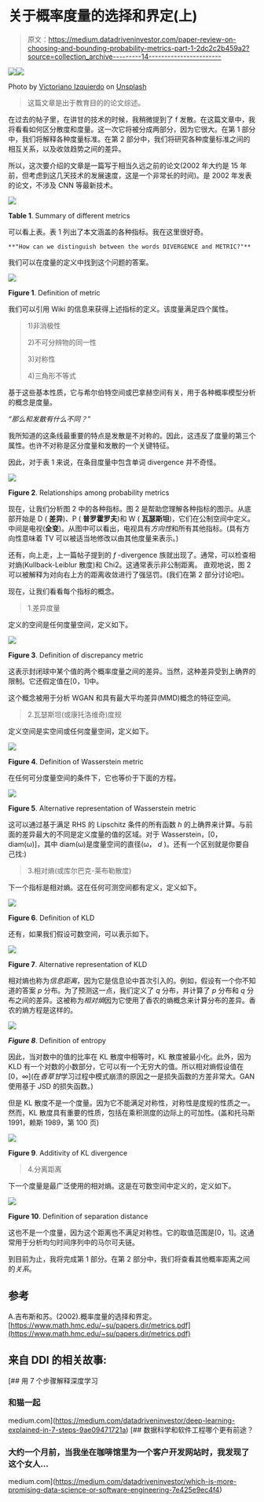# 关于概率度量的选择和界定(上)

> 原文：<https://medium.datadriveninvestor.com/paper-review-on-choosing-and-bounding-probability-metrics-part-1-2dc2c2b459a2?source=collection_archive---------14----------------------->

[![](img/e7be347bd3cd8a8c2ef3505101efd2fb.png)](http://www.track.datadriveninvestor.com/1B9E)![](img/1b346f9c718d74630070a883a3d2d5ee.png)

Photo by [Victoriano Izquierdo](https://unsplash.com/photos/HoevDVvxInw?utm_source=unsplash&utm_medium=referral&utm_content=creditCopyText) on [Unsplash](https://unsplash.com/search/photos/distance?utm_source=unsplash&utm_medium=referral&utm_content=creditCopyText)

> 这篇文章是出于教育目的的论文综述。

在过去的帖子里，在讲甘的技术的时候，我稍微提到了 f 发散。在这篇文章中，我将看看如何区分散度和度量。这一次它将被分成两部分，因为它很大。在第 1 部分中，我们将解释各种度量标准。在第 2 部分中，我们将研究各种度量标准之间的相互关系，以及收敛趋势之间的差异。

所以，这次要介绍的文章是一篇写于相当久远之前的论文(2002 年大约是 15 年前，但考虑到这几天技术的发展速度，这是一个非常长的时间)。是 2002 年发表的论文，不涉及 CNN 等最新技术。

![](img/1fc77cac697412d458720fd07f695218.png)

**Table 1**. Summary of different metrics

可以看上表。表 1 列出了本文涵盖的各种指标。我在这里很好奇。

```
**"How can we distinguish between the words DIVERGENCE and METRIC?"**
```

我们可以在度量的定义中找到这个问题的答案。

![](img/b4739dea2b4eaa244715e7813f924185.png)

**Figure 1**. Definition of metric

我们可以引用 Wiki 的信息来获得上述指标的定义。该度量满足四个属性。

> 1)非消极性
> 
> 2)不可分辨物的同一性
> 
> 3)对称性
> 
> 4)三角形不等式

基于这些基本性质，它与希尔伯特空间或巴拿赫空间有关，用于各种概率模型分析的概念是度量。

*“那么和发散有什么不同？”*

我所知道的这条线最重要的特点是发散是不对称的。因此，这违反了度量的第三个属性。也许不对称是区分度量和发散的一个关键特征。

因此，对于表 1 来说，在条目度量中包含单词 divergence 并不奇怪。

![](img/a6f535e378b6ede9d7e69448cbd6ff8c.png)

**Figure 2**. Relationships among probability metrics

现在，让我们分析图 2 中的各种指标。图 2 是帮助您理解各种指标的图示。从底部开始是 D ( **差异**)、P ( **普罗霍罗夫**)和 W ( **瓦瑟斯坦**)，它们在公制空间中定义。
中间是电视(**全变**)。从图中可以看出，电视具有*方向性*和所有其他指标。(具有方向性意味着 TV 可以被适当地修改以由其他度量来表示。)

还有，向上走，上一篇帖子提到的 *f* -divergence 族就出现了。通常，可以检查相对熵(Kullback-Leiblur 散度)和 Chi2。这通常表示非公制距离。
直观地说，图 2 可以被解释为对向右上方的距离收敛进行了强惩罚。(我们在第 2 部分讨论吧)。

现在，让我们看看每个指标的概念。

> 1.差异度量

定义的空间是任何度量空间，定义如下。

![](img/797bbd3501f4174bb074054f6aed1821.png)

**Figure 3**. Definition of discrepancy metric

这表示封闭球中某个值的两个概率度量之间的差异。当然，这种差异受到上确界的限制。它还假定值在[0，1]中。

这个概念被用于分析 WGAN 和具有最大平均差异(MMD)概念的特征空间。

> 2.瓦瑟斯坦(或康托洛维奇)度规

定义空间是实空间或任何度量空间，定义如下。

![](img/91030aef23e0d95b567d079231affd87.png)

**Figure 4**. Definition of Wasserstein metric

在任何可分度量空间的条件下，它也等价于下面的方程。

![](img/b9cdb4ae7ed973263655686399b2e2d2.png)

**Figure 5**. Alternative representation of Wasserstein metric

这可以通过基于满足 RHS 的 Lipschitz 条件的所有函数 *h* 的上确界来计算。与前面的差异最大的不同是定义度量的值的区域。对于 Wasserstein，[0，diam(ω)]，其中 diam(ω)是度量空间的直径(ω， *d* )。还有一个区别就是你要自己找:)

> 3.相对熵(或库尔巴克-莱布勒散度)

下一个指标是相对熵。这在任何可测空间都有定义，定义如下。

![](img/8a355cccd41b28c55481d7a1c658532d.png)

**Figure 6**. Definition of KLD

还有，如果我们假设可数空间，可以表示如下。

![](img/52b717a0b746ae26d5aef965e73557dc.png)

**Figure 7**. Alternative representation of KLD

相对熵也称为*信息距离*，因为它是信息论中首次引入的。例如，假设有一个你不知道的答案 *p* 分布。为了预测这一点，我们定义了 *q* 分布，并计算了 *p* 分布和 *q* 分布之间的差异。这被称为*相对熵*因为它使用了香农的熵概念来计算分布的差异。香农的熵方程是这样的。

![](img/53d671b3fea29339c89569e924dc14dd.png)

***Figure 8***. Definition of entropy

因此，当对数中的值的比率在 KL 散度中相等时，KL 散度被最小化。此外，因为 KLD 有一个对数的小数部分，它可以有一个无穷大的值。所以相对熵假设值在[0，∞](在*香草甘*学习过程中模式崩溃的原因之一是损失函数的方差非常大。GAN 使用基于 JSD 的损失函数。)

但是 KL 散度不是一个度量。因为它不能满足对称性，对称性是度规的性质之一。然而，KL 散度具有重要的性质，包括在乘积测度的边际上的可加性。(盖和托马斯 1991，赖斯 1989，第 100 页)

![](img/0758d81ac07f080a3dbcd31491c71ff1.png)

**Figure 9**. Additivity of KL divergence

> 4.分离距离

下一个度量是最广泛使用的相对熵。这是在可数空间中定义的，定义如下。

![](img/726b22f5717d65784a812feb7faa57cb.png)

**Figure 10**. Definition of separation distance

这也不是一个度量，因为这个距离也不满足对称性。它的取值范围是[0，1]。这通常用于分析均匀时间序列中的马尔可夫链。

到目前为止，我将完成第 1 部分。在第 2 部分中，我们将查看其他概率距离之间的*关系*。

## 参考

A.吉布斯和苏。(2002).概率度量的选择和界定。[https://www.math.hmc.edu/~su/papers.dir/metrics.pdf](https://www.math.hmc.edu/~su/papers.dir/metrics.pdf)

## 来自 DDI 的相关故事:

[](https://medium.com/datadriveninvestor/deep-learning-explained-in-7-steps-9ae09471721a) [## 用 7 个步骤解释深度学习

### 和猫一起

medium.com](https://medium.com/datadriveninvestor/deep-learning-explained-in-7-steps-9ae09471721a) [](https://medium.com/datadriveninvestor/which-is-more-promising-data-science-or-software-engineering-7e425e9ec4f4) [## 数据科学和软件工程哪个更有前途？

### 大约一个月前，当我坐在咖啡馆里为一个客户开发网站时，我发现了这个女人…

medium.com](https://medium.com/datadriveninvestor/which-is-more-promising-data-science-or-software-engineering-7e425e9ec4f4)